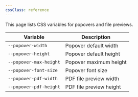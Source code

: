 ```yaml
---
cssClass: reference
---
```


This page lists CSS variables for popovers and file previews.

| Variable               | Description             |
| ---------------------- | ----------------------- |
| `--popover-width`      | Popover default width   |
| `--popover-height`     | Popover default height  |
| `--popover-max-height` | Popover maximum height  |
| `--popover-font-size`  | Popover font size       |
| `--popover-pdf-width`  | PDF file preview width  |
| `--popover-pdf-height` | PDF file preview height |
